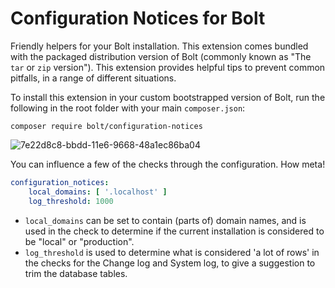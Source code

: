 Configuration Notices for Bolt
==============================

Friendly helpers for your Bolt installation. This extension comes bundled with
the packaged distribution version of Bolt (commonly known as "The `tar` or `zip`
version"). This extension provides helpful tips to prevent common pitfalls, in a
range of different situations.

To install this extension in your custom bootstrapped version of Bolt, run the
following in the root folder with your main `composer.json`:

```
composer require bolt/configuration-notices
```

![7e22d8c8-bbdd-11e6-9668-48a1ec86ba04](https://cloud.githubusercontent.com/assets/1833361/21287029/3f4d8cf4-c463-11e6-8cd1-69583e7fa2ba.png)

You can influence a few of the checks through the configuration. How meta!

```yaml
configuration_notices:
    local_domains: [ '.localhost' ]
    log_threshold: 1000
```

 - `local_domains` can be set to contain (parts of) domain names, and is used
   in the check to determine if the current installation is considered to be
   "local" or "production".
 - `log_threshold` is used to determine what is considered 'a lot of rows' in
   the checks for the Change log and System log, to give a suggestion to trim
   the database tables.
